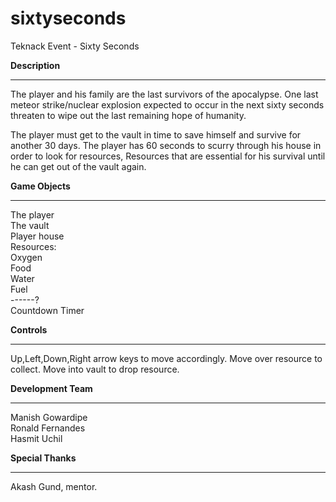 # sixtyseconds
Teknack Event - Sixty Seconds

<b> Description</b>
******************************************************************

The player and his family are the last survivors of the apocalypse. One last meteor strike/nuclear explosion expected to occur in the next sixty seconds threaten to wipe out the last remaining hope of humanity.

The player must get to the vault in time to save himself and survive for another 30 days. The player has 60 seconds to scurry through his house in order to look for resources, Resources that are essential for his survival until he can get out of the vault again.

<b> Game Objects </b>
******************************************************************
The player <br>
The vault  <br>
Player house  <br>
Resources:  <br>
	 	Oxygen  <br>
	 	Food     <br>
	 	Water <br>
	 	Fuel <br>
		------? <br>
Countdown Timer <br>

<b> Controls </b>
******************************************************************
Up,Left,Down,Right arrow keys to move accordingly.
Move over resource to collect.
Move into vault to drop resource.

<b> Development Team </b>
******************************************************************
Manish Gowardipe<br>
Ronald Fernandes<br>
Hasmit Uchil<br>

<b> Special Thanks  </b>
******************************************************************
Akash Gund, mentor.
